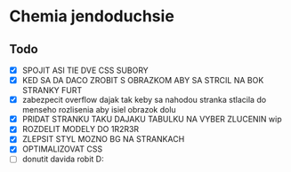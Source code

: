 # Chemia jendoduchsie

## Todo
- [x] SPOJIT ASI TIE DVE CSS SUBORY
- [x] KED SA DA DACO ZROBIT S OBRAZKOM ABY SA STRCIL NA BOK STRANKY FURT
- [x] zabezpecit overflow dajak tak keby sa nahodou stranka stlacila do menseho rozlisenia aby isiel obrazok dolu
- [x] PRIDAT STRANKU TAKU DAJAKU TABULKU NA VYBER ZLUCENIN   wip
- [x] ROZDELIT MODELY DO 1R2R3R 
- [x] ZLEPSIT STYL MOZNO BG NA STRANKACH
- [x] OPTIMALIZOVAT CSS
- [ ] donutit davida robit D: